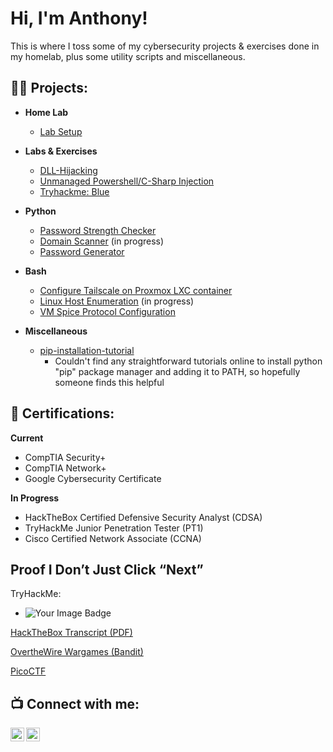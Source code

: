 <h1>Hi, I'm Anthony!</h1>

This is where I toss some of my cybersecurity projects & exercises done in my homelab, plus some utility scripts and miscellaneous. 

<h2>👨‍💻 Projects:</h2>

- <b>Home Lab</b>
  - [Lab Setup](https://github.com/probablymayo-sec/projecturl)

- <b>Labs & Exercises</b>
  - [DLL-Hijacking](https://github.com/probablymayo-sec/DLL-Hijacking)
  - [Unmanaged Powershell/C-Sharp Injection](https://github.com/probablymayo-sec/unmanaged-powershell-execution)
  - [Tryhackme: Blue](https://github.com/probablymayo-sec/tryhackme-blue-walkthrough)

- <b>Python</b>
  - [Password Strength Checker](https://github.com/probablymayo-sec/Password-Strength-Checker)
  - [Domain Scanner](https://github.com/probablymayo-sec/projecturl) (in progress)
  - [Password Generator](https://github.com/probablymayo-sec/projecturl)
    
- <b>Bash</b>
  - [Configure Tailscale on Proxmox LXC container](https://github.com/probablymayo-sec/LXC-Tailscale-Configuration)
  - [Linux Host Enumeration]() (in progress)
  - [VM Spice Protocol Configuration](https://github.com/probablymayo-sec/proxmox-vmid-spice-configuration)

- <b>Miscellaneous</b>
  - [pip-installation-tutorial](https://github.com/probablymayo-sec/pip-installation-tutorial)
      - Couldn't find any straightforward tutorials online to install python "pip" package manager and adding it to PATH, so hopefully someone finds this helpful


<h2> 📄 Certifications:</h2>

<b>Current</b>
  - CompTIA Security+
  - CompTIA Network+
  - Google Cybersecurity Certificate

<b>In Progress</b>
  - HackTheBox Certified Defensive Security Analyst (CDSA)
  - TryHackMe Junior Penetration Tester (PT1)
  - Cisco Certified Network Associate (CCNA)

<h2>Proof I Don’t Just Click “Next”</h2>

TryHackMe: 
- <img src="https://tryhackme-badges.s3.amazonaws.com/ADcphersec.png" alt="Your Image Badge" />

[HackTheBox Transcript (PDF)](./docs/HTB-Transcript.pdf)

[OvertheWire Wargames (Bandit)](./docs/OTWBandit-Transcript.pdf)

[PicoCTF](./docs/PicoCTF-Transcript.pdf)

<h2> 📺  Connect with me:</h2>

[<img align="left" alt="Mayo | LinkedIn" width="22px" src="https://cdn.jsdelivr.net/npm/simple-icons@v3/icons/linkedin.svg" />][linkedin]
[<img align="left" alt="Mayo | Instagram" width="22px" src="https://cdn.jsdelivr.net/npm/simple-icons@v3/icons/instagram.svg" />][instagram]

[instagram]: https://www.instagram.com/anthonydimayo/
[linkedin]: https://linkedin.com/in/anthony-dimayo

